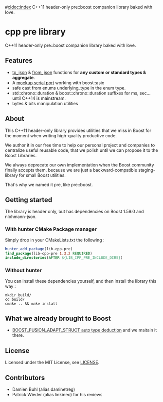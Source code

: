 #<cldoc:index>
C++11 header-only pre::boost companion library baked with love.

# cpp pre library 
C++11 header-only pre::boost companion library baked with love.

## Features

  * [to\_json](#pre::json/pre::json::to_json) & [from\_json](#pre::json/pre::json::to_json) functions for **any custom or standard types & aggregate**.
  * A [mockup serial port](#boost::asio::mockup_serial_port_service) working with boost::asio
  * safe cast from enums underlying\_type in the enum type.
  * std::chrono::duration & boost::chrono::duration suffixes for ms, sec... until C++14 is mainstream.
  * bytes & bits manipulation utilities

## About
This C++11 header-only library provides utilities that we miss in Boost for the moment when writing high-quality productive code.

We author it in our free time to help our personal project and companies to centralize useful reusable code, that we polish until we can propose it to the Boost Libraries.

We always deprecate our own implementation when the Boost community finally accepts them, because we are just a backward-compatible staging-library for small Boost utilities. 

That's why we named it pre, like pre::boost.

## Getting started
The library is header only, but has dependencies on Boost 1.59.0 and nlohmann-json.

### With hunter CMake Package manager
Simply drop in your CMakeLists.txt the following : 
```cmake
hunter_add_package(lib-cpp-pre)
find_package(lib-cpp-pre 1.3.2 REQUIRED)
include_directories(AFTER ${LIB_CPP_PRE_INCLUDE_DIRS})
```

### Without hunter
You can install these dependencies yourself, and then install the library this way : 
```shell
mkdir build/
cd build/
cmake .. && make install
```

## What we already brought to Boost

- [BOOST\_FUSION\_ADAPT\_STRUCT auto type deduction](http://www.boost.org/doc/libs/release/libs/fusion/doc/html/fusion/adapted/adapt_struct.html) and we maitain it there.

## License
Licensed under the MIT License, see [LICENSE](LICENSE).

## Contributors

- Damien Buhl (alias daminetreg)
- Patrick Wieder (alias linkineo) for his reviews

